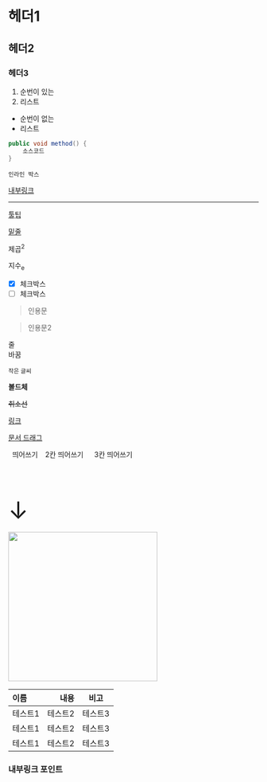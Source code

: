 <!-- --- --><!-- title: 조플린 사용시 주요 문법 --><!-- updated: 2023-01-20 03:25:39Z --><!-- created: 2022-12-10 13:16:55Z --><!-- latitude: 37.26357270 --><!-- longitude: 127.02860090 --><!-- altitude: 0.0000 --><!-- --- --># 헤더1## 헤더2### 헤더31. 순번이 있는2. 리스트- 순번이 없는- 리스트```javapublic void method() {	소스코드 }````인라인 박스`[내부링크](#내부링크-포인트)---<abbr title="내용">툴팁</abbr><ins>밑줄</ins>제곱<sup>2</sup>지수<sub>e</sub>- [x] 체크박스- [ ] 체크박스<blockquote>인용문</blockquote>> 인용문2줄<br>바꿈<small>작은 글씨</small><b>볼드체</b><s>취소선</s>[링크](https://joplinapp.org)[문서 드래그](../Ⅴ.%20기타/유용한%20링크.md) &nbsp; 띄어쓰기&ensp; 2칸 띄어쓰기&emsp; 3칸 띄어쓰기<font size="10">&emsp; &emsp; &emsp; &emsp; &emsp; &emsp; &emsp; &emsp; ↓</font><img src="/joplinRes/_resources/29400c54d321aeb9b68fcb63a20a9bc3.png" width="300" height="300"/>|이름|내용|비고||:---|---:|:---:||테스트1|테스트2|테스트3||테스트1|테스트2|테스트3||테스트1|테스트2|테스트3|### 내부링크 포인트